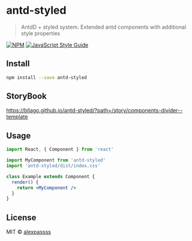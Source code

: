 # antd-styled

> AntdD + styled system. Extended antd components with additional style properties

[![NPM](https://img.shields.io/npm/v/antd-styled.svg)](https://www.npmjs.com/package/antd-styled) [![JavaScript Style Guide](https://img.shields.io/badge/code_style-standard-brightgreen.svg)](https://standardjs.com)

## Install

```bash
npm install --save antd-styled
```

## StoryBook
https://bllago.github.io/antd-styled/?path=/story/components-divider--template

## Usage

```jsx
import React, { Component } from 'react'

import MyComponent from 'antd-styled'
import 'antd-styled/dist/index.css'

class Example extends Component {
  render() {
    return <MyComponent />
  }
}
```

## License

MIT © [alexpassss](https://github.com/alexpassss)
